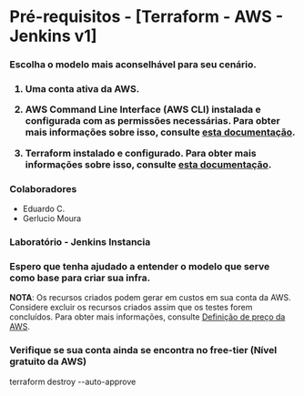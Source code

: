 # Pré-requisitos - [Terraform - AWS - Jenkins v1]

<h3>Escolha o modelo mais aconselhável para seu cenário.<h3>

1. Uma conta ativa da AWS.

2. AWS Command Line Interface (AWS CLI) instalada e configurada com as permissões necessárias. Para obter mais informações sobre isso, consulte <a href="https://docs.aws.amazon.com/cli/latest/userguide/cli-chap-install.html" rel="nofollow" _istranslated="1">esta documentação</a>.</li>

3. Terraform instalado e configurado. Para obter mais informações sobre isso, consulte <a href="https://learn.hashicorp.com/tutorials/terraform/install-cli" rel="nofollow" _istranslated="1">esta documentação</a>.

<h3>Colaboradores</h3>

- Eduardo C.
- Gerlucio Moura

<h3>Laboratório - Jenkins Instancia</h3>

<h3>Espero que tenha ajudado a entender o modelo que serve como base para criar sua infra.</h3>

**NOTA**: Os recursos criados podem gerar em custos em sua conta da AWS. Considere excluir os recursos criados assim que os testes forem concluídos. Para obter mais informações, consulte [Definição de preço da AWS](https://aws.amazon.com/pricing/).

<h3>Verifique se sua conta ainda se encontra no free-tier (Nível gratuito da AWS) </h3>

terraform destroy --auto-approve
